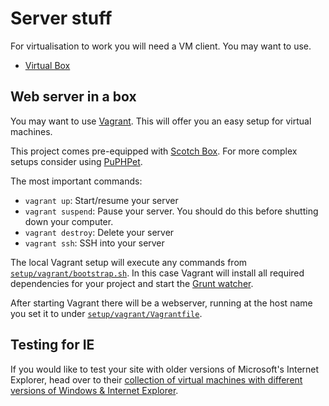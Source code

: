 Server stuff
============

For virtualisation to work you will need a VM client. You may want to use.

* [Virtual Box](https://www.virtualbox.org/)

Web server in a box
--------------------

You may want to use [Vagrant](https://www.vagrantup.com/). This will offer you an easy setup for virtual machines.

This project comes pre-equipped with [Scotch Box](https://box.scotch.io/). For more complex setups consider using [PuPHPet](https://puphpet.com/).

The most important commands:

* `vagrant up`: Start/resume your server
* `vagrant suspend`: Pause your server. You should do this before shutting down your computer.
* `vagrant destroy`: Delete your server
* `vagrant ssh`: SSH into your server

The local Vagrant setup will execute any commands from [`setup/vagrant/bootstrap.sh`](../../setup/vagrant/bootstrap.sh). In this case Vagrant will install all required dependencies for your project and start the [Grunt watcher](grunt.md).

After starting Vagrant there will be a webserver, running at the host name you set it to under [`setup/vagrant/Vagrantfile`](../../setup/vagrant/Vagrantfile).

Testing for IE
--------------

If you would like to test your site with older versions of Microsoft's Internet Explorer, head over to their [collection of virtual machines with different versions of Windows & Internet Explorer](https://www.modern.ie/de-de/virtualization-tools). 
